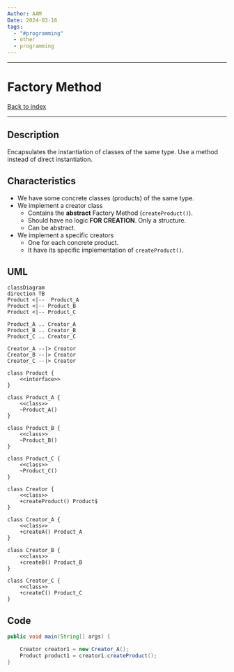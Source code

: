 ```yaml
---
Author: AAM
Date: 2024-03-16
tags:
  - "#programming"
  - other
  - programming
---
```

---
# Factory Method

[Back to index](../PATTERNS.md)

---

## Description

Encapsulates the instantiation of classes of the same type.
Use a method instead of direct instantiation.

## Characteristics

- We have some concrete classes (products) of the same type.
- We implement a creator class
	- Contains the **abstract** Factory Method (`createProduct()`).
	- Should have no logic **FOR CREATION**. Only a structure.
	- Can be abstract.
- We implement a specific creators
	- One for each concrete product.
	- It have its specific implementation of `createProduct()`.

## UML

```mermaid
classDiagram
direction TB
Product <|--  Product_A
Product <|-- Product_B
Product <|-- Product_C

Product_A .. Creator_A
Product_B .. Creator_B
Product_C .. Creator_C

Creator_A --|> Creator
Creator_B --|> Creator
Creator_C --|> Creator

class Product {
	<<interface>>
}

class Product_A {
	<<class>>
	~Product_A()
}

class Product_B {
	<<class>>
	~Product_B()
}

class Product_C {
	<<class>>
	~Product_C()
}

class Creator {
	<<class>>
	+createProduct() Product$
}

class Creator_A {
	<<class>>
	+createA() Product_A
}

class Creator_B {
	<<class>>
	+createB() Product_B
}

class Creator_C {
	<<class>>
	+createC() Product_C
}

```

## Code

```java
public void main(String[] args) {

	Creator creator1 = new Creator_A();
	Product product1 = creator1.createProduct();
}
```